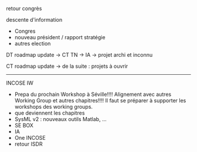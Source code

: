 retour congrès

descente d'information
- Congres
- nouveau président / rapport stratégie
- autres election

DT roadmap update
-> CT TN
-> IA
-> projet archi et inconnu

CT roadmap update
-> de la suite : projets à ouvrir

____

INCOSE IW
- Prepa du prochain Workshop à Séville!!!! Alignement avec autres Working Group et autres chapitres!!!! Il faut se préparer à supporter les workshops des working groups.
- que deviennent les chapitres
- SysML v2 : nouveaux outils Matlab, ...
- SE BOX
- IA
- One INCOSE
- retour ISDR